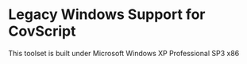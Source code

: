 # Legacy Windows Support for CovScript
This toolset is built under Microsoft Windows XP Professional SP3 x86